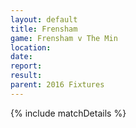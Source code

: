 ```yaml
---
layout: default
title: Frensham
game: Frensham v The Min
location: 
date: 
report: 
result: 
parent: 2016 Fixtures
---
```


{% include matchDetails %}
